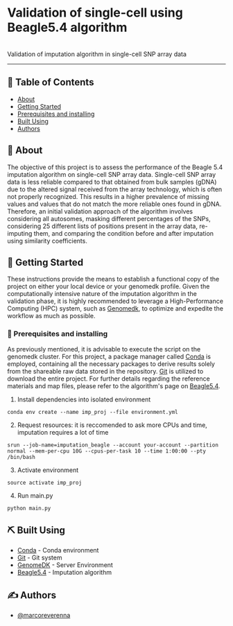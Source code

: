 # Validation of single-cell using Beagle5.4 algorithm

<p align="left"> 
    <br> Validation of imputation algorithm in single-cell SNP array data
</p>

---

## 📝 Table of Contents

- [About](#about)
- [Getting Started](#getting_started)
- [Prerequisites and installing](#prerequisites_and_installing)
- [Built Using](#built_using)
- [Authors](#authors)


## 🧐 About <a name = "about"></a>
The objective of this project is to assess the performance of the Beagle 5.4 imputation algorithm on single-cell SNP array data. Single-cell SNP array data is less reliable compared to that obtained from bulk samples (gDNA) due to the altered signal received from the array technology, which is often not properly recognized. This results in a higher prevalence of missing values and values that do not match the more reliable ones found in gDNA. Therefore, an initial validation approach of the algorithm involves considering all autosomes, masking different percentages of the SNPs, considering 25 different lists of positions present in the array data, re-imputing them, and comparing the condition before and after imputation using similarity coefficients.

## 🏁 Getting Started <a name = "getting_started"></a>
These instructions provide the means to establish a functional copy of the project on either your local device or your genomedk profile. Given the computationally intensive nature of the imputation algorithm in the validation phase, it is highly recommended to leverage a High-Performance Computing (HPC) system, such as [Genomedk](https://genome.au.dk/), to optimize and expedite the workflow as much as possible.

### 🔧 Prerequisites and installing <a name = "prerequisites_and_installing"></a>
As previously mentioned, it is advisable to execute the script on the genomedk cluster. For this project, a package manager called [Conda](https://conda.io/projects/conda/en/latest/user-guide/install/index.html "Conda") is employed, containing all the necessary packages to derive results solely from the shareable raw data stored in the repository. [Git](https://github.com/git-guides/install-git "Git") is utilized to download the entire project. For further details regarding the reference materials and map files, please refer to the algorithm's page on [Beagle5.4](https://faculty.washington.edu/browning/beagle/beagle.html).

1. Install dependencies into isolated environment
```
conda env create --name imp_proj --file environment.yml
```
2. Request resources: it is reccomended to ask more CPUs and time, imputation requires a lot of time 
```
srun --job-name=imputation_beagle --account your-account --partition normal --mem-per-cpu 10G --cpus-per-task 10 --time 1:00:00 --pty /bin/bash
```
3. Activate environment
```
source activate imp_proj
```
4. Run main.py
```
python main.py
```

## ⛏️ Built Using <a name = "built_using"></a>
- [Conda](https://conda.io/projects/conda/en/latest/user-guide/install/index.html "Conda") - Conda environment
- [Git](https://github.com/git-guides/install-git "Git") - Git system
- [GenomeDK](https://genome.au.dk/) - Server Environment
- [Beagle5.4](https://faculty.washington.edu/browning/beagle/beagle.html) - Imputation algorithm
## ✍️ Authors <a name = "authors"></a>
- [@marcoreverenna](https://github.com/marcoreverenna)
